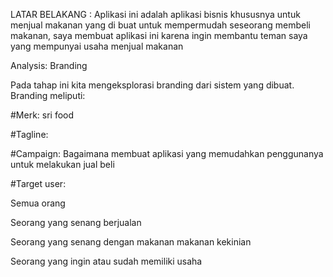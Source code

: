 LATAR BELAKANG : Aplikasi ini adalah aplikasi bisnis khususnya untuk menjual makanan yang di buat untuk mempermudah seseorang membeli makanan, saya membuat aplikasi ini karena ingin membantu teman saya yang mempunyai usaha menjual makanan


Analysis: Branding

Pada tahap ini kita mengeksplorasi branding dari sistem yang dibuat. Branding meliputi:

#Merk: sri food

#Tagline: 

#Campaign: Bagaimana membuat aplikasi yang memudahkan penggunanya untuk melakukan jual beli

#Target user:

Semua orang

Seorang yang senang berjualan

Seorang yang senang dengan makanan makanan kekinian 

Seorang yang ingin atau sudah memiliki usaha
